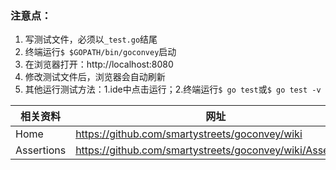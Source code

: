 ### 注意点：
1. 写测试文件，必须以`_test.go`结尾
2. 终端运行`$ $GOPATH/bin/goconvey`启动
3. 在浏览器打开：http://localhost:8080
4. 修改测试文件后，浏览器会自动刷新
5. 其他运行测试方法：1.ide中点击运行；2.终端运行`$ go test`或`$ go test -v`


相关资料 | 网址
--- | ---
Home | https://github.com/smartystreets/goconvey/wiki
Assertions | https://github.com/smartystreets/goconvey/wiki/Assertions